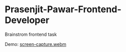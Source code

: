 # Prasenjit-Pawar-Frontend-Developer

Brainstrom frontend task

Demo: [screen-capture.webm](https://github.com/prasenjitpawar22/Prasenjit-Pawar-Frontend-Developer/assets/29477488/caed66e4-c152-48bf-a3d3-f0ba5593dcd2)
